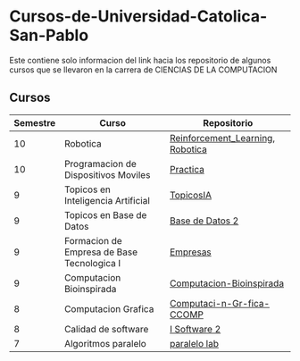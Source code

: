 # Cursos-de-Universidad-Catolica-San-Pablo

Este contiene solo informacion del link hacia los repositorio de algunos cursos que se llevaron en la carrera de CIENCIAS DE LA COMPUTACION 


<!-- ACKNOWLEDGMENTS -->
## Cursos 


| Semestre | Curso |Repositorio |
| --- | --- |--- |
| 10| Robotica |[Reinforcement_Learning](https://github.com/YessicaCh/Reinforcement_Learning), [Robotica](https://github.com/YessicaCh/Robotica)|
| 10| Programacion de Dispositivos Moviles|[Practica](https://github.com/YessicaCh/Practica) |
| 9| Topicos en Inteligencia Artificial |[TopicosIA](https://github.com/YessicaCh/TopicosIA) |
| 9| Topicos en Base de Datos|[Base de Datos 2](https://github.com/YessicaCh/Base-de-Datos-2) |
| 9| Formacion de Empresa de Base Tecnologica I |[Empresas](https://choosealicense.com) |
| 9| Computacion Bioinspirada|[Computacion-Bioinspirada](https://github.com/YessicaCh/Computacion-Bioinspirada) |
| 8| Computacion Grafica|[Computaci-n-Gr-fica-CCOMP](https://github.com/YessicaCh/Computaci-n-Gr-fica-CCOMP) |
| 8| Calidad de software|[I Software 2](https://github.com/YessicaCh/I-Software-2)|
| 7| Algoritmos paralelo|[paralelo lab](https://github.com/YessicaCh/paralelo-lab) |


